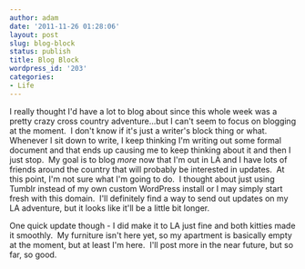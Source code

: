 ```yaml
---
author: adam
date: '2011-11-26 01:28:06'
layout: post
slug: blog-block
status: publish
title: Blog Block
wordpress_id: '203'
categories:
- Life
---
```


I really thought I'd have a lot to blog about since this whole week was a
pretty crazy cross country adventure...but I can't seem to focus on blogging
at the moment.  I don't know if it's just a writer's block thing or what.
Whenever I sit down to write, I keep thinking I'm writing out some formal
document and that ends up causing me to keep thinking about it and then I just
stop.  My goal is to blog *more* now that I'm out in LA and I have lots of
friends around the country that will probably be interested in updates.  At
this point, I'm not sure what I'm going to do.  I thought about just using
Tumblr instead of my own custom WordPress install or I may simply start fresh
with this domain.  I'll definitely find a way to send out updates on my LA
adventure, but it looks like it'll be a little bit longer.

One quick update though - I did make it to LA just fine and both kitties made
it smoothly.  My furniture isn't here yet, so my apartment is basically empty
at the moment, but at least I'm here.  I'll post more in the near future, but
so far, so good.

